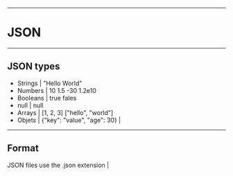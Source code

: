 --------------------------------------------------------------------------------
# JSON
--------------------------------------------------------------------------------
## JSON types 
  * Strings                  | "Hello World"
  * Numbers                  | 10 1.5 -30 1.2e10
  * Booleans                 | true fales
  * null                     | null
  * Arrays                   | [1, 2, 3] ["hello", "world"]
  * Objets                   | {"key": "value", "age": 30}
                             | 
--------------------------------------------------------------------------------
## Format
  JSON files use the .json extension
                             | 
